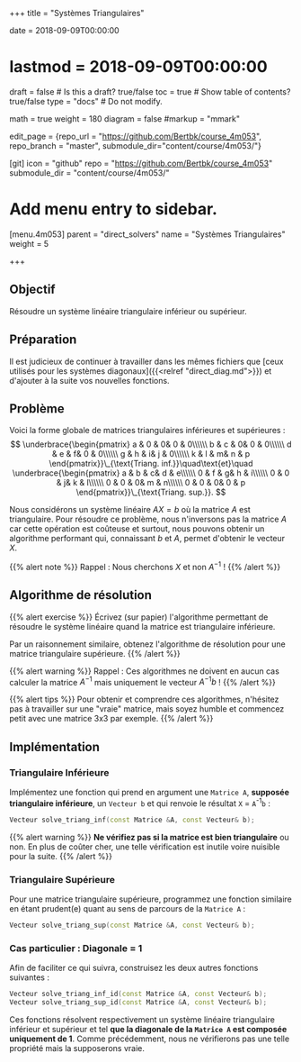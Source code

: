 +++
title = "Systèmes Triangulaires"

date = 2018-09-09T00:00:00
# lastmod = 2018-09-09T00:00:00

draft = false  # Is this a draft? true/false
toc = true  # Show table of contents? true/false
type = "docs"  # Do not modify.

math = true
weight = 180
diagram = false
#markup = "mmark"

edit_page = {repo_url = "https://github.com/Bertbk/course_4m053", repo_branch = "master", submodule_dir="content/course/4m053/"}

[git]
  icon = "github"
  repo = "https://github.com/Bertbk/course_4m053"
  submodule_dir = "content/course/4m053/"

# Add menu entry to sidebar.
[menu.4m053]
  parent = "direct_solvers"
  name = "Systèmes Triangulaires"
  weight = 5

+++

## Objectif

Résoudre un système linéaire triangulaire inférieur ou supérieur.

## Préparation

Il est judicieux de continuer à travailler dans les mêmes fichiers que [ceux utilisés pour les systèmes diagonaux]({{<relref "direct_diag.md">}}) et d'ajouter à la suite vos nouvelles fonctions.

## Problème


Voici la forme globale de matrices triangulaires inférieures et supérieures  :
$$
\underbrace{\begin{pmatrix}
  a & 0 & 0& 0 & 0\\\\\\
  b & c & 0& 0 & 0\\\\\\
  d & e & f& 0 & 0\\\\\\
  g & h & i& j & 0\\\\\\
  k & l & m& n & p
\end{pmatrix}}\_{\text{Triang. inf.}}\quad\text{et}\quad
\underbrace{\begin{pmatrix}
  a & b & c& d & e\\\\\\
  0 & f & g& h & i\\\\\\
  0 & 0 & j& k & l\\\\\\
  0 & 0 & 0& m & n\\\\\\
  0 & 0 & 0& 0 & p
\end{pmatrix}}\_{\text{Triang. sup.}}.
$$

Nous considérons un système linéaire $AX = b$ où la matrice $A$ est triangulaire. Pour résoudre ce problème, nous n'inversons pas la matrice $A$ car cette opération est coûteuse et surtout, nous pouvons obtenir un algorithme performant qui, connaissant $b$ et $A$, permet d'obtenir le vecteur $X$.

{{% alert note %}}
Rappel : Nous cherchons $X$ et non $A^{-1}$ !
{{% /alert %}}


## Algorithme de résolution

{{% alert exercise %}}
Écrivez (sur papier) l'algorithme permettant de résoudre le système linéaire quand la matrice est triangulaire inférieure. 

Par un raisonnement similaire, obtenez l'algorithme de résolution pour une matrice triangulaire supérieure.
{{% /alert %}}

{{% alert warning %}}
Rappel : Ces algorithmes ne doivent en aucun cas calculer la matrice $A^{-1}$ mais uniquement le vecteur $A^{-1}b$ !
{{% /alert %}}

{{% alert tips %}}
Pour obtenir et comprendre ces algorithmes, n'hésitez pas à travailler sur une "vraie" matrice, mais soyez humble et commencez petit avec une matrice 3x3 par exemple.
{{% /alert %}}


## Implémentation

### Triangulaire Inférieure

Implémentez une fonction qui prend en argument une `Matrice A`, **supposée triangulaire inférieure**, un `Vecteur b` et qui renvoie le résultat `X` = `A`<sup>-1</sup>`b` :

```c++
Vecteur solve_triang_inf(const Matrice &A, const Vecteur& b);
```
{{% alert warning %}}
**Ne vérifiez pas si la matrice est bien triangulaire** ou non. En plus de coûter cher, une telle vérification est inutile voire nuisible pour la suite.
{{% /alert %}}



### Triangulaire Supérieure

Pour une matrice triangulaire supérieure, programmez une fonction similaire en étant prudent(e) quant au sens de parcours de la `Matrice A` :
```c++
Vecteur solve_triang_sup(const Matrice &A, const Vecteur& b);
```

### Cas particulier : Diagonale = 1

Afin de faciliter ce qui suivra, construisez les deux autres fonctions suivantes :
```c++
Vecteur solve_triang_inf_id(const Matrice &A, const Vecteur& b);
Vecteur solve_triang_sup_id(const Matrice &A, const Vecteur& b);
```
Ces fonctions résolvent respectivement un système linéaire triangulaire inférieur et supérieur et tel **que la diagonale de la `Matrice A` est composée uniquement de 1**. Comme précédemment, nous ne vérifierons pas une telle propriété mais la supposerons vraie.
